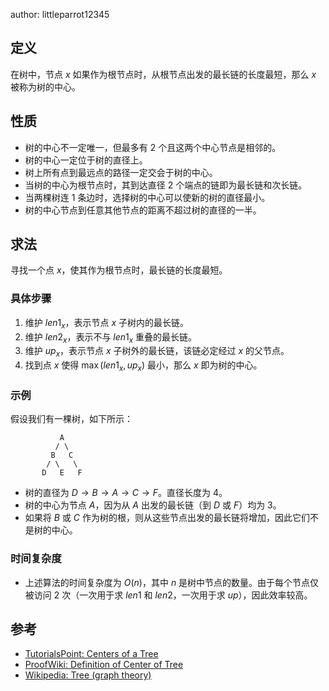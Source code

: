 author: littleparrot12345

## 定义

在树中，节点 $x$ 如果作为根节点时，从根节点出发的最长链的长度最短，那么 $x$ 被称为树的中心。

## 性质

-   树的中心不一定唯一，但最多有 $2$ 个且这两个中心节点是相邻的。
-   树的中心一定位于树的直径上。
-   树上所有点到最远点的路径一定交会于树的中心。
-   当树的中心为根节点时，其到达直径 $2$ 个端点的链即为最长链和次长链。
-   当两棵树连 $1$ 条边时，选择树的中心可以使新的树的直径最小。
-   树的中心节点到任意其他节点的距离不超过树的直径的一半。

## 求法

寻找一个点 $x$，使其作为根节点时，最长链的长度最短。

### 具体步骤

1.  维护 $len1_x$，表示节点 $x$ 子树内的最长链。
2.  维护 $len2_x$，表示不与 $len1_x$ 重叠的最长链。
3.  维护 $up_x$，表示节点 $x$ 子树外的最长链，该链必定经过 $x$ 的父节点。
4.  找到点 $x$ 使得 $\max(len1_x, up_x)$ 最小，那么 $x$ 即为树的中心。

### 示例

假设我们有一棵树，如下所示：

```text
           A
          / \
         B   C
        / \   \
       D   E   F
```

-   树的直径为 $D \rightarrow B \rightarrow A \rightarrow C \rightarrow F$。直径长度为 $4$。
-   树的中心为节点 $A$，因为从 $A$ 出发的最长链（到 $D$ 或 $F$）均为 $3$。
-   如果将 $B$ 或 $C$ 作为树的根，则从这些节点出发的最长链将增加，因此它们不是树的中心。

### 时间复杂度

-   上述算法的时间复杂度为 $O(n)$，其中 $n$ 是树中节点的数量。由于每个节点仅被访问 $2$ 次（一次用于求 $len1$ 和 $len2$，一次用于求 $up$），因此效率较高。

## 参考

-   [TutorialsPoint: Centers of a Tree](https://www.tutorialspoint.com/centers-of-a-tree)
-   [ProofWiki: Definition of Center of Tree](https://proofwiki.org/wiki/Definition:Center_of_Tree)
-   [Wikipedia: Tree (graph theory)](https://en.wikipedia.org/wiki/Tree_\(graph_theory\)#Properties)
